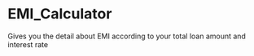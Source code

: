 # EMI_Calculator
Gives you the detail about EMI according to your total loan amount and interest rate
